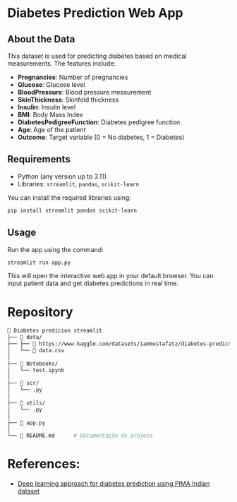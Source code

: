 # Diabetes Prediction Web App

## About the Data

This dataset is used for predicting diabetes based on medical measurements. The features include:

* **Pregnancies**: Number of pregnancies
* **Glucose**: Glucose level
* **BloodPressure**: Blood pressure measurement
* **SkinThickness**: Skinfold thickness
* **Insulin**: Insulin level
* **BMI**: Body Mass Index
* **DiabetesPedigreeFunction**: Diabetes pedigree function
* **Age**: Age of the patient
* **Outcome**: Target variable (0 = No diabetes, 1 = Diabetes)

## Requirements

* Python (any version up to 3.11)
* Libraries: `streamlit`, `pandas`, `scikit-learn`

You can install the required libraries using:

```bash
pip install streamlit pandas scikit-learn
```

## Usage

Run the app using the command:

```bash
streamlit run app.py
```

This will open the interactive web app in your default browser. You can input patient data and get diabetes predictions in real time.

# Repository 
```bash
📂 Diabetes predicion streamlit
├── 📂 data/ 
├── ├── 📄 https://www.kaggle.com/datasets/iammustafatz/diabetes-prediction-dataset
│   └── 📄 data.csv
│
├── 📂 Notebooks/ 
│   └── test.ipynb
│
├── 📂 scr/
│   └── .py
│
├── 📂 utils/        
│   └── .py
│
├── 📄 app.py
│
└── 📄 README.md      # Documentação do projeto

```

# References:
- [Deep learning approach for diabetes prediction using PIMA Indian dataset](https://pmc.ncbi.nlm.nih.gov/articles/PMC7270283/)